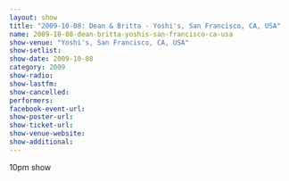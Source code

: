 ```yaml
---
layout: show
title: "2009-10-08: Dean & Britta - Yoshi's, San Francisco, CA, USA"
name: 2009-10-08-dean-britta-yoshis-san-francisco-ca-usa
show-venue: "Yoshi's, San Francisco, CA, USA"
show-setlist: 
show-date: 2009-10-08
category: 2009
show-radio: 
show-lastfm: 
show-cancelled: 
performers: 
facebook-event-url: 
show-poster-url: 
show-ticket-url: 
show-venue-website: 
show-additional: 
---
```


10pm show